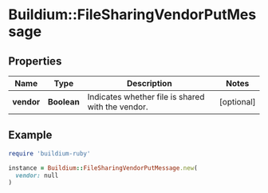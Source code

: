 # Buildium::FileSharingVendorPutMessage

## Properties

| Name | Type | Description | Notes |
| ---- | ---- | ----------- | ----- |
| **vendor** | **Boolean** | Indicates whether file is shared with the vendor. | [optional] |

## Example

```ruby
require 'buildium-ruby'

instance = Buildium::FileSharingVendorPutMessage.new(
  vendor: null
)
```

